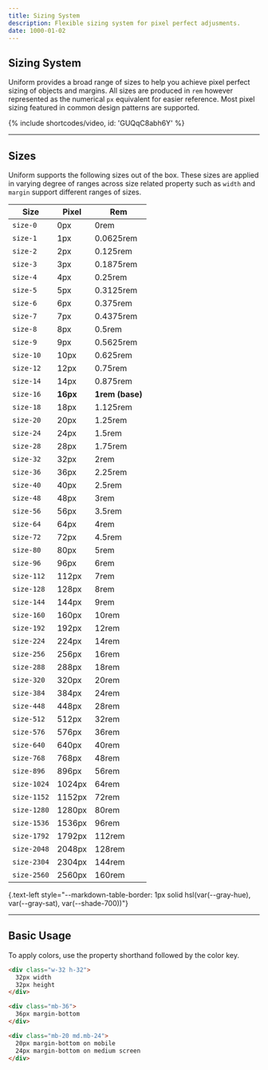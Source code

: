 ```yaml
---
title: Sizing System
description: Flexible sizing system for pixel perfect adjusments.
date: 1000-01-02
---
```


## Sizing System

Uniform provides a broad range of sizes to help you achieve pixel perfect sizing of objects and margins. All sizes are produced in `rem` however represented as the numerical `px` equivalent for easier reference. Most pixel sizing featured in common design patterns are supported.

{% include shortcodes/video, id: 'GUQqC8abh6Y' %}

---

## Sizes

Uniform supports the following sizes out of the box. These sizes are applied in varying degree of ranges across size related property such as `width` and `margin` support different ranges of sizes.

| Size | Pixel | Rem |
| - | - | - |
| `size-0` | 0px | 0rem |
| `size-1` | 1px | 0.0625rem |
| `size-2` | 2px | 0.125rem |
| `size-3` | 3px | 0.1875rem |
| `size-4` | 4px | 0.25rem |
| `size-5` | 5px | 0.3125rem |
| `size-6` | 6px | 0.375rem |
| `size-7` | 7px | 0.4375rem |
| `size-8` | 8px | 0.5rem |
| `size-9` | 9px | 0.5625rem |
| `size-10` | 10px | 0.625rem |
| `size-12` | 12px | 0.75rem |
| `size-14` | 14px | 0.875rem |
| `size-16` | **16px** | **1rem (base)** |
| `size-18` | 18px | 1.125rem |
| `size-20` | 20px | 1.25rem |
| `size-24` | 24px | 1.5rem |
| `size-28` | 28px | 1.75rem |
| `size-32` | 32px | 2rem |
| `size-36` | 36px | 2.25rem |
| `size-40` | 40px | 2.5rem |
| `size-48` | 48px | 3rem |
| `size-56` | 56px | 3.5rem |
| `size-64` | 64px | 4rem |
| `size-72` | 72px | 4.5rem |
| `size-80` | 80px | 5rem |
| `size-96` | 96px | 6rem |
| `size-112` | 112px | 7rem |
| `size-128` | 128px | 8rem |
| `size-144` | 144px | 9rem |
| `size-160` | 160px | 10rem |
| `size-192` | 192px | 12rem |
| `size-224` | 224px | 14rem |
| `size-256` | 256px | 16rem |
| `size-288` | 288px | 18rem |
| `size-320` | 320px | 20rem |
| `size-384` | 384px | 24rem |
| `size-448` | 448px | 28rem |
| `size-512` | 512px | 32rem |
| `size-576` | 576px | 36rem |
| `size-640` | 640px | 40rem |
| `size-768` | 768px | 48rem |
| `size-896` | 896px | 56rem |
| `size-1024` | 1024px | 64rem |
| `size-1152` | 1152px | 72rem |
| `size-1280` | 1280px | 80rem |
| `size-1536` | 1536px | 96rem |
| `size-1792` | 1792px | 112rem |
| `size-2048` | 2048px | 128rem |
| `size-2304` | 2304px | 144rem |
| `size-2560` | 2560px | 160rem |

{.text-left style="--markdown-table-border: 1px solid hsl(var(--gray-hue), var(--gray-sat), var(--shade-700))"}

---

## Basic Usage

To apply colors, use the property shorthand followed by the color key.

```html
<div class="w-32 h-32">
  32px width
  32px height
</div>

<div class="mb-36">
  36px margin-bottom
</div>

<div class="mb-20 md.mb-24">
  20px margin-bottom on mobile
  24px margin-bottom on medium screen
</div>
```
